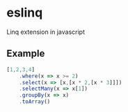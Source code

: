 # eslinq
 Linq extension in javascript

## Example

```js
[1,2,3,4]
    .where(x => x >= 2)
    .select(x => [x,[x * 2,[x * 3]]])
    .selectMany(x => x[1])
    .groupBy(x => x)
    .toArray()
```
